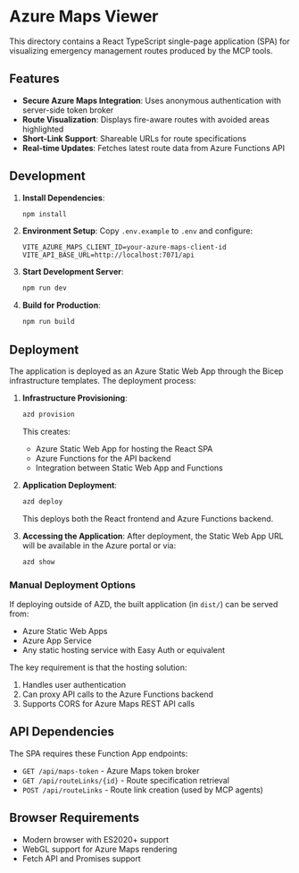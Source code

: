 # Azure Maps Viewer

This directory contains a React TypeScript single-page application (SPA) for visualizing emergency management routes produced by the MCP tools.

## Features

- **Secure Azure Maps Integration**: Uses anonymous authentication with server-side token broker
- **Route Visualization**: Displays fire-aware routes with avoided areas highlighted
- **Short-Link Support**: Shareable URLs for route specifications
- **Real-time Updates**: Fetches latest route data from Azure Functions API

## Development

1. **Install Dependencies**:
   ```bash
   npm install
   ```

2. **Environment Setup**:
   Copy `.env.example` to `.env` and configure:
   ```
   VITE_AZURE_MAPS_CLIENT_ID=your-azure-maps-client-id
   VITE_API_BASE_URL=http://localhost:7071/api
   ```

3. **Start Development Server**:
   ```bash
   npm run dev
   ```

4. **Build for Production**:
   ```bash
   npm run build
   ```

## Deployment

The application is deployed as an Azure Static Web App through the Bicep infrastructure templates. The deployment process:

1. **Infrastructure Provisioning**:
   ```bash
   azd provision
   ```
   This creates:
   - Azure Static Web App for hosting the React SPA
   - Azure Functions for the API backend  
   - Integration between Static Web App and Functions

2. **Application Deployment**:
   ```bash
   azd deploy
   ```
   This deploys both the React frontend and Azure Functions backend.

3. **Accessing the Application**:
   After deployment, the Static Web App URL will be available in the Azure portal or via:
   ```bash
   azd show
   ```

### Manual Deployment Options

If deploying outside of AZD, the built application (in `dist/`) can be served from:
- Azure Static Web Apps
- Azure App Service
- Any static hosting service with Easy Auth or equivalent

The key requirement is that the hosting solution:
1. Handles user authentication
2. Can proxy API calls to the Azure Functions backend
3. Supports CORS for Azure Maps REST API calls

## API Dependencies

The SPA requires these Function App endpoints:
- `GET /api/maps-token` - Azure Maps token broker
- `GET /api/routeLinks/{id}` - Route specification retrieval
- `POST /api/routeLinks` - Route link creation (used by MCP agents)

## Browser Requirements

- Modern browser with ES2020+ support
- WebGL support for Azure Maps rendering
- Fetch API and Promises support